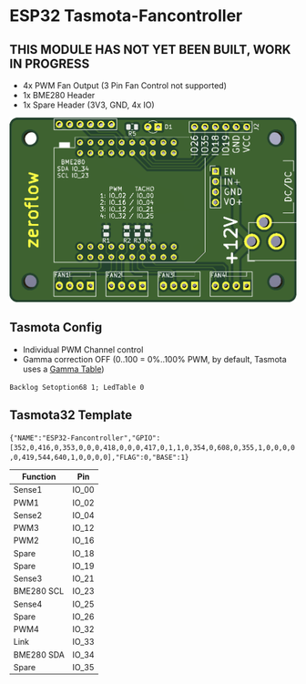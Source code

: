 # ESP32 Tasmota-Fancontroller

## THIS MODULE HAS NOT YET BEEN BUILT, WORK IN PROGRESS
 
* 4x PWM Fan Output (3 Pin Fan Control not supported)
* 1x BME280 Header
* 1x Spare Header (3V3, GND, 4x IO)

![Board Screenshot](ESP32_Tasmota_Fan.png)

## Tasmota Config

* Individual PWM Channel control
* Gamma correction OFF (0..100 = 0%..100% PWM, by default, Tasmota uses a [Gamma Table](https://tasmota.github.io/docs/Lights/#gamma-correction))

`Backlog Setoption68 1; LedTable 0`

## Tasmota32 Template

`{"NAME":"ESP32-Fancontroller","GPIO":[352,0,416,0,353,0,0,0,418,0,0,0,417,0,1,1,0,354,0,608,0,355,1,0,0,0,0,0,419,544,640,1,0,0,0,0],"FLAG":0,"BASE":1}`

| Function   | Pin |
| --------   | --- |
| Sense1     | IO_00 |
| PWM1       | IO_02 |
| Sense2     | IO_04 |
| PWM3       | IO_12 |
| PWM2       | IO_16 |
| Spare      | IO_18 |
| Spare      | IO_19 |
| Sense3     | IO_21 |
| BME280 SCL | IO_23 |
| Sense4     | IO_25 |
| Spare      | IO_26 |
| PWM4       | IO_32 |
| Link       | IO_33 |
| BME280 SDA | IO_34 |
| Spare      | IO_35 |
